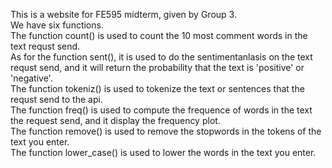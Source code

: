 This is a website for FE595 midterm, given by Group 3.    
We have six functions.  
The function count() is used to count the 10 most comment words in the text requst send.   
As for the function sent(), it is used to do the sentimentanlasis on the text requst send, and it will return the probability that the text is 'positive' or 'negative'.  
The function tokeniz() is used to tokenize the text or sentences that the requst send to the api.  
The function freq() is used to compute the frequence of words in the text the request send, and it display the frequency plot.  
The function remove() is used to remove the stopwords in the tokens of the text you enter.  
The function lower_case() is used to lower the words in the text you enter.  
